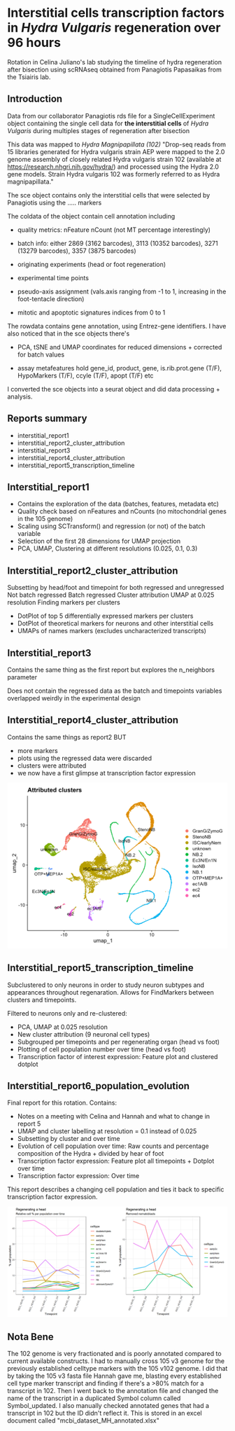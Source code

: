 # Interstitial cells transcription factors in *Hydra Vulgaris* regeneration over 96 hours

Rotation in Celina Juliano's lab studying the timeline of hydra regeneration after bisection using scRNAseq obtained from Panagiotis Papasaikas from the Tsiairis lab.

## Introduction

Data from our collaborator Panagiotis rds file for a SingleCellExperiment object containing the single cell data for **the interstitial cells** of *Hydra Vulgaris* during multiples stages of regeneration after bisection

This data was mapped to *Hydra Magnipapillata (102)* "Drop-seq reads from 15 libraries generated for Hydra vulgaris strain AEP were mapped to the 2.0 genome assembly of closely related Hydra vulgaris strain 102
(available at <https://research.nhgri.nih.gov/hydra/>) and processed using the Hydra 2.0 gene models. Strain Hydra vulgaris 102 was formerly referred to as Hydra magnipapillata."

The sce object contains only the interstitial cells that were selected by Panagiotis using the ..... markers

The coldata of the object contain cell annotation including

-   quality metrics: nFeature nCount (not MT percentage interestingly)

-   batch info: either 2869 (3162 barcodes), 3113 (10352 barcodes), 3271
    (13279 barcodes), 3357 (3875 barcodes)

-   originating experiments (head or foot regeneration)

-   experimental time points

-   pseudo-axis assignment (vals.axis ranging from -1 to 1, increasing in
    the foot-tentacle direction)

-   mitotic and apoptotic signatures indices from 0 to 1

The rowdata contains gene annotation, using Entrez-gene identifiers. I
have also noticed that in the sce objects there's

-   PCA, tSNE and UMAP coordinates for reduced dimensions + corrected
    for batch values

-   assay metafeatures hold gene_id, product, gene, is.rib.prot.gene
    (T/F), HypoMarkers (T/F), ccyle (T/F), apopt (T/F) etc

I converted the sce objects into a seurat object and did data processing + analysis.

## Reports summary

-    interstitial_report1
-    interstitial_report2_cluster_attribution
-    interstitial_report3
-    interstitial_report4_cluster_attribution
-    interstitial_report5_transcription_timeline

## Interstitial_report1

-    Contains the exploration of the data (batches, features, metadata etc)
-    Quality check based on nFeatures and nCounts (no mitochondrial genes in the 105 genome)
-    Scaling using SCTransform() and regression (or not) of the batch variable
-    Selection of the first 28 dimensions for UMAP projection
-    PCA, UMAP, Clustering at different resolutions (0.025, 0.1, 0.3)

## Interstitial_report2_cluster_attribution

Subsetting by head/foot and timepoint for both regressed and unregressed
Not batch regressed
Batch regressed
Cluster attribution
UMAP at 0.025 resolution
Finding markers per clusters
-    DotPlot of top 5 differentially expressed markers per clusters
-    DotPlot of theoretical markers for neurons and other interstitial cells
-    UMAPs of names markers (excludes uncharacterized transcripts)

## Interstitial_report3

Contains the same thing as the first report but explores the n_neighbors parameter

Does not contain the regressed data as the batch and timepoints variables overlapped weirdly in the experimental design

## Interstitial_report4_cluster_attribution

Contains the same things as report2 BUT
-    more markers
-    plots using the regressed data were discarded
-    clusters were attributed
-    we now have a first glimpse at transcription factor expression

![image](figures/interstitial/attr_clusters_all.png)

## Interstitial_report5_transcription_timeline

Subclustered to only neurons in order to study neuron subtypes and appearances throughout regenaration.
Allows for FindMarkers between clusters and timepoints.

Filtered to neurons only and re-clustered:

-    PCA, UMAP at 0.025 resolution
-    New cluster attribution (9 neuronal cell types)
-    Subgrouped per timepoints and per regenerating organ (head vs foot)
-    Plotting of cell population number over time (head vs foot)
-    Transcription factor of interest expression: Feature plot and clustered dotplot

## Interstitial_report6_population_evolution

Final report for this rotation. Contains:

-    Notes on a meeting with Celina and Hannah and what to change in report 5
-    UMAP and cluster labelling at resolution = 0.1 instead of 0.025
-    Subsetting by cluster and over time
-    Evolution of cell population over time: Raw counts and percentage composition of the Hydra + divided by hear of foot
-    Transcription factor expression: Feature plot all timepoints + Dotplot over time
-    Transcription factor expression: Over time

This report describes a changing cell population and ties it back to specific transcription factor expression.

![image](figures/interstitial/unnamed-chunk-11-1.png)


## Nota Bene

The 102 genome is very fractionated and is poorly annotated compared to current available constructs.
I had to manually cross 105 v3 genome for the previously established celltype markers with the 105 v102 genome.
I did that by taking the 105 v3 fasta file Hannah gave me, blasting every established cell type marker transcript and finding if there's a >80% match for a transcript in 102. 
Then I went back to the annotation file and changed the name of the transcript in a duplicated Symbol column called Symbol_updated.
I also manually checked annotated genes that had a transcript in 102 but the ID didn't reflect it.
This is stored in an excel document called "mcbi_dataset_MH_annotated.xlsx"








